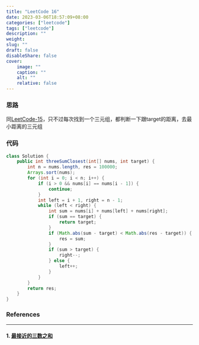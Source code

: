 ```yaml
---
title: "LeetCode 16"
date: 2023-03-06T18:57:09+08:00
categories: ["leetcode"]
tags: ["leetcode"]
description: ""
weight:
slug: ""
draft: false
disableShare: false
cover:
    image: ""
    caption: ""
    alt: ""
    relative: false
---
```


### 思路

同[LeetCode-15](https://blog.zhangmengyang.tk/posts/leetcode/leetcode-15/)，只不过每次找到一个三元组，都判断一下跟target的距离，去最小距离的三元组

### 代码

```java
class Solution {
    public int threeSumClosest(int[] nums, int target) {
        int n = nums.length, res = 100000;
        Arrays.sort(nums);
        for (int i = 0; i < n; i++) {
            if (i > 0 && nums[i] == nums[i - 1]) {
                continue;
            }
            int left = i + 1, right = n - 1;
            while (left < right) {
                int sum = nums[i] + nums[left] + nums[right];
                if (sum == target) {
                    return target;
                }
                if (Math.abs(sum - target) < Math.abs(res - target)) {
                    res = sum;
                }
                if (sum > target) {
                    right--;
                } else {
                    left++;
                }
            }
        }
        return res;
    }
}
```

### References

---

#### 1. [最接近的三数之和](https://leetcode.cn/problems/3sum-closest/)
